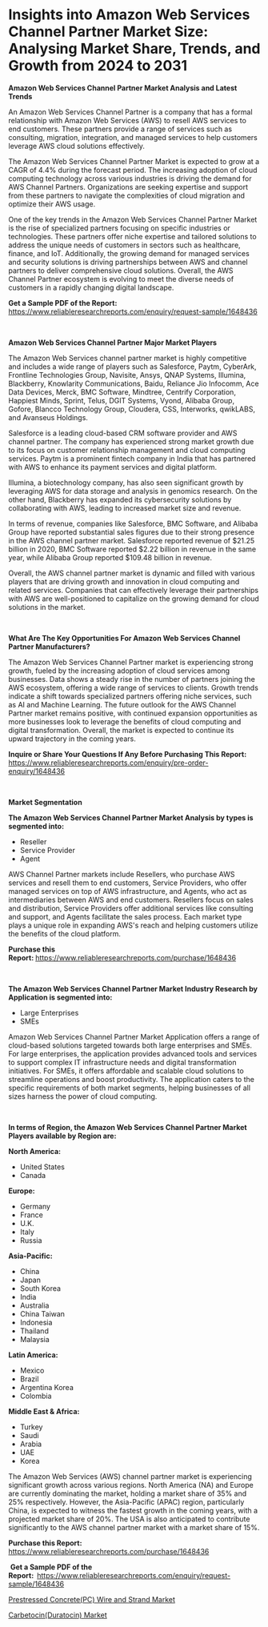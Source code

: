 <p><h1>Insights into Amazon Web Services Channel Partner Market Size: Analysing Market Share, Trends, and Growth from 2024 to 2031</h1></p><p><strong>Amazon Web Services Channel Partner Market Analysis and Latest Trends</strong></p>
<p><p>An Amazon Web Services Channel Partner is a company that has a formal relationship with Amazon Web Services (AWS) to resell AWS services to end customers. These partners provide a range of services such as consulting, migration, integration, and managed services to help customers leverage AWS cloud solutions effectively.</p><p>The Amazon Web Services Channel Partner Market is expected to grow at a CAGR of 4.4% during the forecast period. The increasing adoption of cloud computing technology across various industries is driving the demand for AWS Channel Partners. Organizations are seeking expertise and support from these partners to navigate the complexities of cloud migration and optimize their AWS usage.</p><p>One of the key trends in the Amazon Web Services Channel Partner Market is the rise of specialized partners focusing on specific industries or technologies. These partners offer niche expertise and tailored solutions to address the unique needs of customers in sectors such as healthcare, finance, and IoT. Additionally, the growing demand for managed services and security solutions is driving partnerships between AWS and channel partners to deliver comprehensive cloud solutions. Overall, the AWS Channel Partner ecosystem is evolving to meet the diverse needs of customers in a rapidly changing digital landscape.</p></p>
<p><strong>Get a Sample PDF of the Report:&nbsp;</strong> <a href="https://www.reliableresearchreports.com/enquiry/request-sample/1648436">https://www.reliableresearchreports.com/enquiry/request-sample/1648436</a></p>
<p>&nbsp;</p>
<p><strong>Amazon Web Services Channel Partner Major Market Players</strong></p>
<p><p>The Amazon Web Services channel partner market is highly competitive and includes a wide range of players such as Salesforce, Paytm, CyberArk, Frontline Technologies Group, Navisite, Ansys, QNAP Systems, Illumina, Blackberry, Knowlarity Communications, Baidu, Reliance Jio Infocomm, Ace Data Devices, Merck, BMC Software, Mindtree, Centrify Corporation, Happiest Minds, Sprint, Telus, DGIT Systems, Vyond, Alibaba Group, Gofore, Blancco Technology Group, Cloudera, CSS, Interworks, qwikLABS, and Avanseus Holdings.</p><p>Salesforce is a leading cloud-based CRM software provider and AWS channel partner. The company has experienced strong market growth due to its focus on customer relationship management and cloud computing services. Paytm is a prominent fintech company in India that has partnered with AWS to enhance its payment services and digital platform.</p><p>Illumina, a biotechnology company, has also seen significant growth by leveraging AWS for data storage and analysis in genomics research. On the other hand, Blackberry has expanded its cybersecurity solutions by collaborating with AWS, leading to increased market size and revenue.</p><p>In terms of revenue, companies like Salesforce, BMC Software, and Alibaba Group have reported substantial sales figures due to their strong presence in the AWS channel partner market. Salesforce reported revenue of $21.25 billion in 2020, BMC Software reported $2.22 billion in revenue in the same year, while Alibaba Group reported $109.48 billion in revenue.</p><p>Overall, the AWS channel partner market is dynamic and filled with various players that are driving growth and innovation in cloud computing and related services. Companies that can effectively leverage their partnerships with AWS are well-positioned to capitalize on the growing demand for cloud solutions in the market.</p></p>
<p>&nbsp;</p>
<p><strong>What Are The Key Opportunities For Amazon Web Services Channel Partner Manufacturers?</strong></p>
<p><p>The Amazon Web Services Channel Partner market is experiencing strong growth, fueled by the increasing adoption of cloud services among businesses. Data shows a steady rise in the number of partners joining the AWS ecosystem, offering a wide range of services to clients. Growth trends indicate a shift towards specialized partners offering niche services, such as AI and Machine Learning. The future outlook for the AWS Channel Partner market remains positive, with continued expansion opportunities as more businesses look to leverage the benefits of cloud computing and digital transformation. Overall, the market is expected to continue its upward trajectory in the coming years.</p></p>
<p><strong>Inquire or Share Your Questions If Any Before Purchasing This Report:</strong> <a href="https://www.reliableresearchreports.com/enquiry/pre-order-enquiry/1648436">https://www.reliableresearchreports.com/enquiry/pre-order-enquiry/1648436</a></p>
<p>&nbsp;</p>
<p><strong>Market Segmentation</strong></p>
<p><strong>The Amazon Web Services Channel Partner Market Analysis by types is segmented into:</strong></p>
<p><ul><li>Reseller</li><li>Service Provider</li><li>Agent</li></ul></p>
<p><p>AWS Channel Partner markets include Resellers, who purchase AWS services and resell them to end customers, Service Providers, who offer managed services on top of AWS infrastructure, and Agents, who act as intermediaries between AWS and end customers. Resellers focus on sales and distribution, Service Providers offer additional services like consulting and support, and Agents facilitate the sales process. Each market type plays a unique role in expanding AWS's reach and helping customers utilize the benefits of the cloud platform.</p></p>
<p><strong>Purchase this Report:&nbsp;</strong><a href="https://www.reliableresearchreports.com/purchase/1648436">https://www.reliableresearchreports.com/purchase/1648436</a></p>
<p>&nbsp;</p>
<p><strong>The Amazon Web Services Channel Partner Market Industry Research by Application is segmented into:</strong></p>
<p><ul><li>Large Enterprises</li><li>SMEs</li></ul></p>
<p><p>Amazon Web Services Channel Partner Market Application offers a range of cloud-based solutions targeted towards both large enterprises and SMEs. For large enterprises, the application provides advanced tools and services to support complex IT infrastructure needs and digital transformation initiatives. For SMEs, it offers affordable and scalable cloud solutions to streamline operations and boost productivity. The application caters to the specific requirements of both market segments, helping businesses of all sizes harness the power of cloud computing.</p></p>
<p>&nbsp;</p>
<p><strong>In terms of Region, the Amazon Web Services Channel Partner Market Players available by Region are:</strong></p>
<p>
    <p> <strong> North America: </strong>
        <ul>
            <li>United States</li>
            <li>Canada</li>
        </ul>
        </p> 
    <p> <strong> Europe: </strong>
        <ul>
            <li>Germany</li>
            <li>France</li>
            <li>U.K.</li>
            <li>Italy</li>
            <li>Russia</li>
        </ul>
        </p> 
    <p> <strong> Asia-Pacific: </strong>
        <ul>
            <li>China</li>
            <li>Japan</li>
            <li>South Korea</li>
            <li>India</li>
            <li>Australia</li>
            <li>China Taiwan</li>
            <li>Indonesia</li>
            <li>Thailand</li>
            <li>Malaysia</li>
        </ul>
        </p> 
    <p> <strong> Latin America: </strong>
        <ul>
            <li>Mexico</li>
            <li>Brazil</li>
            <li>Argentina Korea</li>
            <li>Colombia</li>
        </ul>
        </p> 
    <p> <strong> Middle East & Africa: </strong>
        <ul>
            <li>Turkey</li>
            <li>Saudi</li>
            <li>Arabia</li>
            <li>UAE</li>
            <li>Korea</li>
        </ul>
    </p>
    </p>
<p><p>The Amazon Web Services (AWS) channel partner market is experiencing significant growth across various regions. North America (NA) and Europe are currently dominating the market, holding a market share of 35% and 25% respectively. However, the Asia-Pacific (APAC) region, particularly China, is expected to witness the fastest growth in the coming years, with a projected market share of 20%. The USA is also anticipated to contribute significantly to the AWS channel partner market with a market share of 15%.</p></p>
<p><strong>Purchase this Report: </strong><a href="https://www.reliableresearchreports.com/purchase/1648436">https://www.reliableresearchreports.com/purchase/1648436</a></p>
<p>&nbsp;<strong>Get a Sample PDF of the Report:&nbsp;&nbsp;</strong><a href="https://www.reliableresearchreports.com/enquiry/request-sample/1648436">https://www.reliableresearchreports.com/enquiry/request-sample/1648436</a></p>
<p><strong></strong></p>
<p><p><a href="https://issuu.com/reportprime-2/docs/prestressed-concretepc-wire-and-strand-market-size">Prestressed Concrete(PC) Wire and Strand Market</a></p><p><a href="https://issuu.com/reportprime-2/docs/carbetocinduratocin-market-size-2030.pptx">Carbetocin(Duratocin) Market</a></p></p>